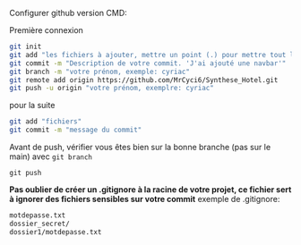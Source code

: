 Configurer github version CMD:

Première connexion
```sh
git init
git add "les fichiers à ajouter, mettre un point (.) pour mettre tout le projet"
git commit -m "Description de votre commit. 'J'ai ajouté une navbar'"
git branch -m "votre prénom, exemple: cyriac"
git remote add origin https://github.com/MrCyci6/Synthese_Hotel.git
git push -u origin "votre prénom, exemplre: cyriac"
```

pour la suite
```sh
git add "fichiers"
git commit -m "message du commit"
```
Avant de push, vérifier vous êtes bien sur la bonne branche (pas sur le main) avec `git branch`
```
git push
```

**Pas oublier de créer un .gitignore à la racine de votre projet, ce fichier sert à ignorer des fichiers sensibles sur votre commit**
exemple de .gitignore:
```txt
motdepasse.txt
dossier_secret/
dossier1/motdepasse.txt
```
